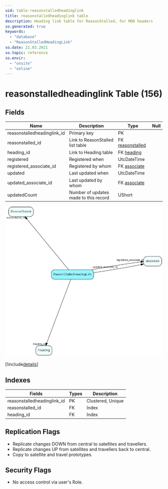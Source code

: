```yaml
---
uid: table-reasonstalledheadinglink
title: reasonstalledheadinglink table
description: Heading link table for ReasonStalled, for MDO headers
so.generated: true
keywords:
  - "database"
  - "ReasonStalledHeadingLink"
so.date: 21.03.2021
so.topic: reference
so.envir:
  - "onsite"
  - "online"
---
```


# reasonstalledheadinglink Table (156)

## Fields

| Name | Description | Type | Null |
|------|-------------|------|:----:|
|reasonstalledheadinglink\_id|Primary key|PK| |
|reasonstalled\_id|Link to ReasonStalled list table|FK [reasonstalled](reasonstalled.md)| |
|heading\_id|Link to Heading table|FK [heading](heading.md)| |
|registered|Registered when|UtcDateTime| |
|registered\_associate\_id|Registered by whom|FK [associate](associate.md)| |
|updated|Last updated when|UtcDateTime| |
|updated\_associate\_id|Last updated by whom|FK [associate](associate.md)| |
|updatedCount|Number of updates made to this record|UShort| |


![ReasonStalledHeadingLink table relationship diagram](./media/ReasonStalledHeadingLink.png)

[!include[details](./includes/ReasonStalledHeadingLink.md)]

## Indexes

| Fields | Types | Description |
|--------|-------|-------------|
|reasonstalledheadinglink\_id |PK |Clustered, Unique |
|reasonstalled\_id |FK |Index |
|heading\_id |FK |Index |

## Replication Flags

* Replicate changes DOWN from central to satellites and travellers.
* Replicate changes UP from satellites and travellers back to central.
* Copy to satellite and travel prototypes.

## Security Flags

* No access control via user's Role.

